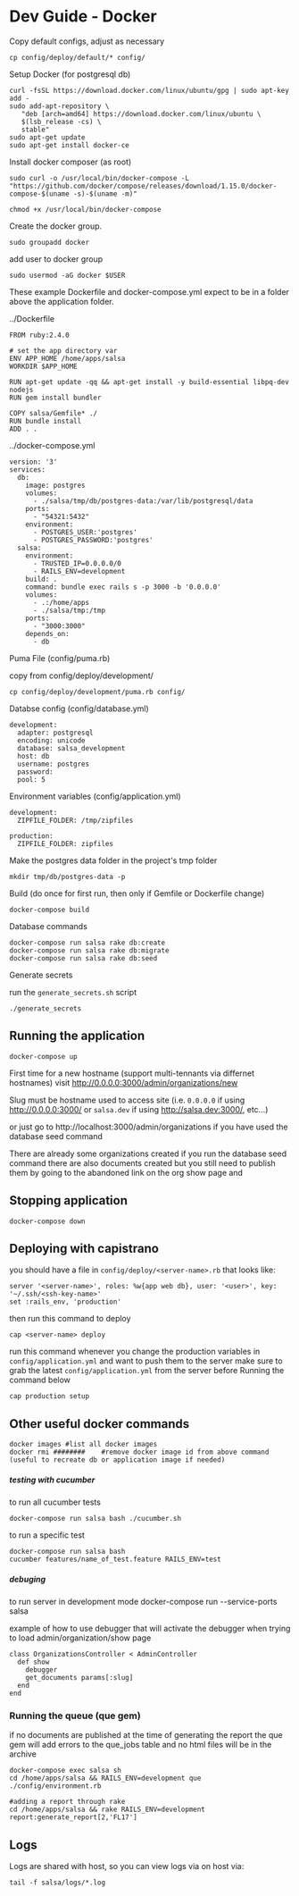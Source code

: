 # Dev Guide - Docker

Copy default configs, adjust as necessary

    cp config/deploy/default/* config/

Setup Docker (for postgresql db)

    curl -fsSL https://download.docker.com/linux/ubuntu/gpg | sudo apt-key add -
    sudo add-apt-repository \
       "deb [arch=amd64] https://download.docker.com/linux/ubuntu \
       $(lsb_release -cs) \
       stable"
    sudo apt-get update
    sudo apt-get install docker-ce

Install docker composer (as root)

    sudo curl -o /usr/local/bin/docker-compose -L "https://github.com/docker/compose/releases/download/1.15.0/docker-compose-$(uname -s)-$(uname -m)"

    chmod +x /usr/local/bin/docker-compose

  Create the docker group.

    sudo groupadd docker

  add user to docker group

    sudo usermod -aG docker $USER

These example Dockerfile and docker-compose.yml expect to be in a folder above the application folder.

../Dockerfile

    FROM ruby:2.4.0

    # set the app directory var
    ENV APP_HOME /home/apps/salsa
    WORKDIR $APP_HOME

    RUN apt-get update -qq && apt-get install -y build-essential libpq-dev nodejs
    RUN gem install bundler

    COPY salsa/Gemfile* ./
    RUN bundle install
    ADD . .

../docker-compose.yml

    version: '3'
    services:
      db:
        image: postgres
        volumes:
          - ./salsa/tmp/db/postgres-data:/var/lib/postgresql/data
        ports:
          - "54321:5432"
        environment:
          - POSTGRES_USER:'postgres'
          - POSTGRES_PASSWORD:'postgres'
      salsa:
        environment:
          - TRUSTED_IP=0.0.0.0/0
          - RAILS_ENV=development
        build: .
        command: bundle exec rails s -p 3000 -b '0.0.0.0'
        volumes:
          - .:/home/apps
          - ./salsa/tmp:/tmp
        ports:
          - "3000:3000"
        depends_on:
          - db

Puma File (config/puma.rb)

  copy from config/deploy/development/

  ```
  cp config/deploy/development/puma.rb config/
  ```

Databse config (config/database.yml)

    development:
      adapter: postgresql
      encoding: unicode
      database: salsa_development
      host: db
      username: postgres
      password:
      pool: 5

Environment variables (config/application.yml)

    development:
      ZIPFILE_FOLDER: /tmp/zipfiles

    production:
      ZIPFILE_FOLDER: zipfiles

Make the postgres data folder in the project's tmp folder

    mkdir tmp/db/postgres-data -p

Build (do once for first run, then only if Gemfile or Dockerfile change)

    docker-compose build

Database commands

    docker-compose run salsa rake db:create
    docker-compose run salsa rake db:migrate
    docker-compose run salsa rake db:seed

  Generate secrets

  run the `generate_secrets.sh` script

    ./generate_secrets

## Running the application

    docker-compose up

First time for a new hostname (support multi-tennants via differnet hostnames) visit http://0.0.0.0:3000/admin/organizations/new

Slug must be hostname used to access site (i.e. `0.0.0.0` if using http://0.0.0.0:3000/ or `salsa.dev` if using http://salsa.dev:3000/, etc...)

or just go to http://localhost:3000/admin/organizations if you have used the database seed command

There are already some organizations created if you run the database seed command
there are also documents created but you still need to publish them by going to the abandoned link on the org show page and

## Stopping application

    docker-compose down

## Deploying with capistrano
  you should have a file in `config/deploy/<server-name>.rb` that looks like:

    server '<server-name>', roles: %w{app web db}, user: '<user>', key: '~/.ssh/<ssh-key-name>'
    set :rails_env, 'production'

  then run this command to deploy

    cap <server-name> deploy

  run this command whenever you change the production variables in `config/application.yml` and want to push them to the server
  make sure to grab the latest `config/application.yml` from the server before Running the command below

    cap production setup

## Other useful docker commands

    docker images #list all docker images
    docker rmi ########    #remove docker image id from above command (useful to recreate db or application image if needed)

##### testing with cucumber

  to run all cucumber tests

    docker-compose run salsa bash ./cucumber.sh

  to run a specific test

    docker-compose run salsa bash
    cucumber features/name_of_test.feature RAILS_ENV=test


##### debuging
  to run server in development mode
    docker-compose run --service-ports salsa

  example of how to use debugger that will activate the debugger when trying to load admin/organization/show page

    class OrganizationsController < AdminController
      def show
        debugger
        get_documents params[:slug]
      end
    end


### Running the queue (que gem)
   if no documents are published at the time of generating the report the que gem will add errors to the que_jobs table and no html files will be in the archive

    docker-compose exec salsa sh
    cd /home/apps/salsa && RAILS_ENV=development que ./config/environment.rb

    #adding a report through rake
    cd /home/apps/salsa && rake RAILS_ENV=development report:generate_report[2,'FL17']

## Logs

Logs are shared with host, so you can view logs via on host via:

    tail -f salsa/logs/*.log

